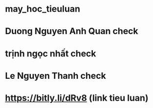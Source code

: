 # may_hoc_tieuluan
# Duong Nguyen Anh Quan check
# trịnh ngọc nhất check
# Le Nguyen Thanh check
# https://bitly.li/dRv8 (link tieu luan)
